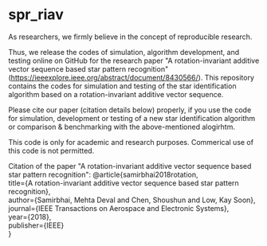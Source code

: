 # spr_riav
As researchers, we firmly believe in the concept of reproducible research.

Thus, we release the codes of simulation, algorithm development, and testing online on GitHub for the research paper "A rotation-invariant additive vector sequence based star pattern recognition" (https://ieeexplore.ieee.org/abstract/document/8430566/). This repository contains the codes for simulation and testing of the star identification algorithm based on a rotation-invariant additive vector sequence.

Please cite our paper (citation details below) properly, if you use the code for simulation, development or testing of a new star identification algorithm or comparison & benchmarking with the above-mentioned alogirhtm.

This code is only for academic and research purposes. Commerical use of this code is not permitted.

Citation of the paper "A rotation-invariant additive vector sequence based star pattern recognition":
@article{samirbhai2018rotation,<br />
  title={A rotation-invariant additive vector sequence based star pattern recognition},<br />
  author={Samirbhai, Mehta Deval and Chen, Shoushun and Low, Kay Soon},<br />
  journal={IEEE Transactions on Aerospace and Electronic Systems},<br />
  year={2018},<br />
  publisher={IEEE}<br />
}
